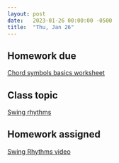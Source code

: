 ```yaml
---
layout: post
date:   2023-01-26 00:00:00 -0500
title:  "Thu, Jan 26"
---
```


## Homework due

[Chord symbols basics worksheet](https://viva.pressbooks.pub/openmusictheory/chapter/chord-symbols/#assignments)

## Class topic

[Swing rhythms](https://viva.pressbooks.pub/openmusictheory/chapter/swing-rhythms/)

## Homework assigned

[Swing Rhythms video](https://viva.pressbooks.pub/openmusictheory/chapter/swing-rhythms/#assignments)

